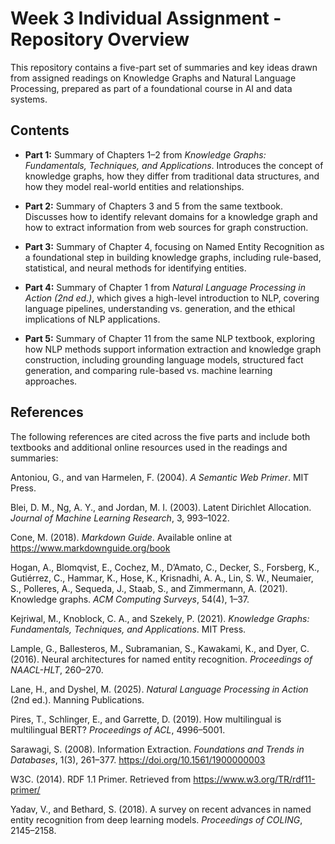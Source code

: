 # Week 3 Individual Assignment - Repository Overview
This repository contains a five-part set of summaries and key ideas drawn from assigned readings on Knowledge Graphs and Natural Language Processing, prepared as part of a foundational course in AI and data systems.

## Contents

- **Part 1:** Summary of Chapters 1–2 from *Knowledge Graphs: Fundamentals, Techniques, and Applications*. Introduces the concept of knowledge graphs, how they differ from traditional data structures, and how they model real-world entities and relationships.
  
- **Part 2:** Summary of Chapters 3 and 5 from the same textbook. Discusses how to identify relevant domains for a knowledge graph and how to extract information from web sources for graph construction.

- **Part 3:** Summary of Chapter 4, focusing on Named Entity Recognition as a foundational step in building knowledge graphs, including rule-based, statistical, and neural methods for identifying entities.

- **Part 4:** Summary of Chapter 1 from *Natural Language Processing in Action (2nd ed.)*, which gives a high-level introduction to NLP, covering language pipelines, understanding vs. generation, and the ethical implications of NLP applications.

- **Part 5:** Summary of Chapter 11 from the same NLP textbook, exploring how NLP methods support information extraction and knowledge graph construction, including grounding language models, structured fact generation, and comparing rule-based vs. machine learning approaches.

## References

The following references are cited across the five parts and include both textbooks and additional online resources used in the readings and summaries:

Antoniou, G., and van Harmelen, F. (2004). *A Semantic Web Primer*. MIT Press.

Blei, D. M., Ng, A. Y., and Jordan, M. I. (2003). Latent Dirichlet Allocation. *Journal of Machine Learning Research*, 3, 993–1022.

Cone, M. (2018). *Markdown Guide*. Available online at https://www.markdownguide.org/book

Hogan, A., Blomqvist, E., Cochez, M., D’Amato, C., Decker, S., Forsberg, K., Gutiérrez, C., Hammar, K., Hose, K., Krisnadhi, A. A., Lin, S. W., Neumaier, S., Polleres, A., Sequeda, J., Staab, S., and Zimmermann, A. (2021). Knowledge graphs. *ACM Computing Surveys*, 54(4), 1–37.

Kejriwal, M., Knoblock, C. A., and Szekely, P. (2021). *Knowledge Graphs: Fundamentals, Techniques, and Applications*. MIT Press.

Lample, G., Ballesteros, M., Subramanian, S., Kawakami, K., and Dyer, C. (2016). Neural architectures for named entity recognition. *Proceedings of NAACL-HLT*, 260–270.

Lane, H., and Dyshel, M. (2025). *Natural Language Processing in Action* (2nd ed.). Manning Publications.

Pires, T., Schlinger, E., and Garrette, D. (2019). How multilingual is multilingual BERT? *Proceedings of ACL*, 4996–5001.

Sarawagi, S. (2008). Information Extraction. *Foundations and Trends in Databases*, 1(3), 261–377. https://doi.org/10.1561/1900000003

W3C. (2014). RDF 1.1 Primer. Retrieved from https://www.w3.org/TR/rdf11-primer/

Yadav, V., and Bethard, S. (2018). A survey on recent advances in named entity recognition from deep learning models. *Proceedings of COLING*, 2145–2158.
